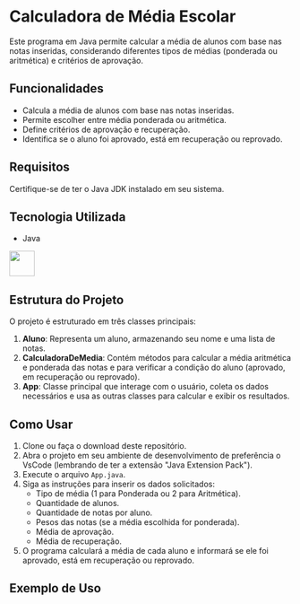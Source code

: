 # Calculadora de Média Escolar

Este programa em Java permite calcular a média de alunos com base nas notas inseridas, considerando diferentes tipos de médias (ponderada ou aritmética) e critérios de aprovação.

## Funcionalidades

- Calcula a média de alunos com base nas notas inseridas.
- Permite escolher entre média ponderada ou aritmética.
- Define critérios de aprovação e recuperação.
- Identifica se o aluno foi aprovado, está em recuperação ou reprovado.

## Requisitos

Certifique-se de ter o Java JDK instalado em seu sistema.

## Tecnologia Utilizada

- Java
<div>
  <img src="https://cdn.jsdelivr.net/gh/devicons/devicon@latest/icons/java/java-original-wordmark.svg" width="45px" heigth="45px"/> 
</div>

## Estrutura do Projeto

O projeto é estruturado em três classes principais:

1. **Aluno**: Representa um aluno, armazenando seu nome e uma lista de notas.
2. **CalculadoraDeMedia**: Contém métodos para calcular a média aritmética e ponderada das notas e para verificar a condição do aluno (aprovado, em recuperação ou reprovado).
3. **App**: Classe principal que interage com o usuário, coleta os dados necessários e usa as outras classes para calcular e exibir os resultados.

## Como Usar

1. Clone ou faça o download deste repositório.
2. Abra o projeto em seu ambiente de desenvolvimento de preferência o VsCode (lembrando de ter a extensão "Java Extension Pack").
3. Execute o arquivo `App.java`.
4. Siga as instruções para inserir os dados solicitados:
   - Tipo de média (1 para Ponderada ou 2 para Aritmética).
   - Quantidade de alunos.
   - Quantidade de notas por aluno.
   - Pesos das notas (se a média escolhida for ponderada).
   - Média de aprovação.
   - Média de recuperação.
5. O programa calculará a média de cada aluno e informará se ele foi aprovado, está em recuperação ou reprovado.

## Exemplo de Uso


